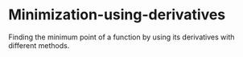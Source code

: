 # Minimization-using-derivatives
Finding the minimum point of a function by using its derivatives with different methods.
